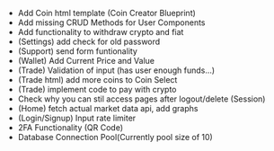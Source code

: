 - Add Coin html template (Coin Creator Blueprint)
- Add missing CRUD Methods for User Components
- Add functionality to withdraw crypto and fiat
- (Settings) add check for old password 
- (Support) send form funtionality
- (Wallet) Add Current Price and Value
- (Trade) Validation of input (has user enough funds...)
- (Trade html) add more coins to Coin Select 
- (Trade) implement code to pay with crypto
- Check why you can stil access pages after logout/delete (Session)
- (Home) fetch actual market data api, add graphs
- (Login/Signup) Input rate limiter 
- 2FA Functionality (QR Code)
- Database Connection Pool(Currently pool size of 10)